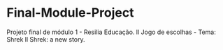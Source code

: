 # Final-Module-Project
Projeto final de módulo 1 - Resilia Educação.  ll  Jogo de escolhas - Tema: Shrek  ll  Shrek: a new story.
